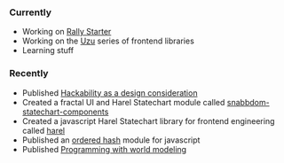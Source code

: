 ### Currently

- Working on [Rally Starter](https://rallystarter.com)
- Working on the [Uzu](https://github.com/uzujs/uzu) series of frontend libraries
- Learning stuff

### Recently

- Published [Hackability as a design consideration](/Hackability-as-a-design-consideration)
- Created a fractal UI and Harel Statechart module called [snabbdom-statechart-components](https://github.com/jayrbolton/snabbdom-statechart-components)
- Created a javascript Harel Statechart library for frontend engineering called [harel](https://github.com/jayrbolton/harel)
- Published an [ordered hash](https://github.com/jayrbolton/ordered-hash) module for javascript
- Published [Programming with world modeling](http://www.jayrbolton.com/programming-from-world-models/)
